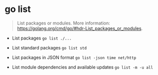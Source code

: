 # go list
> List packages or modules.
> More information: <https://golang.org/cmd/go/#hdr-List_packages_or_modules>.

- List packages
`go list ./...`

- List standard packages
`go list std`

- List packages in JSON format
`go list -json time net/http`

- List module dependencies and available updates
`go list -m -u all`

